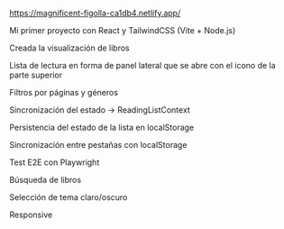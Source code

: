 https://magnificent-figolla-ca1db4.netlify.app/

Mi primer proyecto con React y TailwindCSS (Vite + Node.js)

Creada la visualización de libros

Lista de lectura en forma de panel lateral que se abre con el icono de la parte superior

Filtros por páginas y géneros

Sincronización del estado -> ReadingListContext

Persistencia del estado de la lista en localStorage

Sincronización entre pestañas con localStorage

Test E2E con Playwright

Búsqueda de libros

Selección de tema claro/oscuro

Responsive